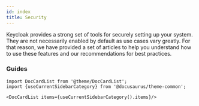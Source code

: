 ```yaml
---
id: index
title: Security
---
```


Keycloak provides a strong set of tools for securely setting up your system. They are not necessarily enabled by default as use cases vary greatly. For that reason, we have provided a set of articles to help you understand how to use these features and our recommendations for best practices.

### Guides

```mdx-code-block
import DocCardList from '@theme/DocCardList';
import {useCurrentSidebarCategory} from '@docusaurus/theme-common';

<DocCardList items={useCurrentSidebarCategory().items}/>
```
